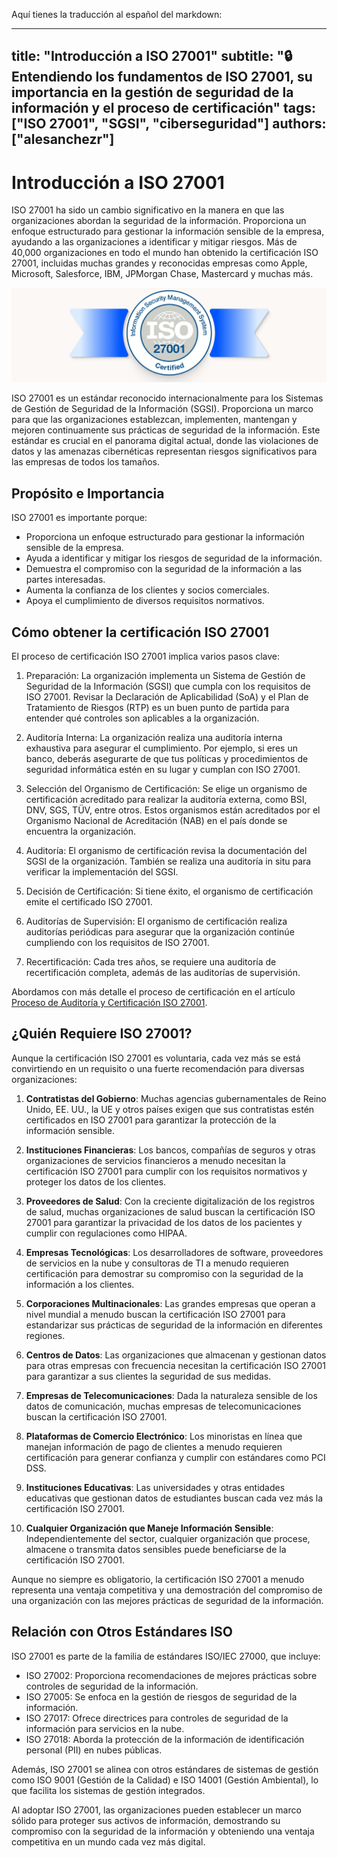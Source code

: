 Aquí tienes la traducción al español del markdown:

---
title: "Introducción a ISO 27001"
subtitle: "🔒 Entendiendo los fundamentos de ISO 27001, su importancia en la gestión de seguridad de la información y el proceso de certificación"
tags: ["ISO 27001", "SGSI", "ciberseguridad"]
authors: ["alesanchezr"]
---

# Introducción a ISO 27001

ISO 27001 ha sido un cambio significativo en la manera en que las organizaciones abordan la seguridad de la información. Proporciona un enfoque estructurado para gestionar la información sensible de la empresa, ayudando a las organizaciones a identificar y mitigar riesgos. Más de 40,000 organizaciones en todo el mundo han obtenido la certificación ISO 27001, incluidas muchas grandes y reconocidas empresas como Apple, Microsoft, Salesforce, IBM, JPMorgan Chase, Mastercard y muchas más.

![iso-certificado](https://raw.githubusercontent.com/4GeeksAcademy/cybersecurity-syllabus/main/assets/11-iso-27001/iso-certified.jpg)

ISO 27001 es un estándar reconocido internacionalmente para los Sistemas de Gestión de Seguridad de la Información (SGSI). Proporciona un marco para que las organizaciones establezcan, implementen, mantengan y mejoren continuamente sus prácticas de seguridad de la información. Este estándar es crucial en el panorama digital actual, donde las violaciones de datos y las amenazas cibernéticas representan riesgos significativos para las empresas de todos los tamaños.

## Propósito e Importancia

ISO 27001 es importante porque:

- Proporciona un enfoque estructurado para gestionar la información sensible de la empresa.
- Ayuda a identificar y mitigar los riesgos de seguridad de la información.
- Demuestra el compromiso con la seguridad de la información a las partes interesadas.
- Aumenta la confianza de los clientes y socios comerciales.
- Apoya el cumplimiento de diversos requisitos normativos.

## Cómo obtener la certificación ISO 27001

El proceso de certificación ISO 27001 implica varios pasos clave:

1. Preparación: La organización implementa un Sistema de Gestión de Seguridad de la Información (SGSI) que cumpla con los requisitos de ISO 27001. Revisar la Declaración de Aplicabilidad (SoA) y el Plan de Tratamiento de Riesgos (RTP) es un buen punto de partida para entender qué controles son aplicables a la organización.

2. Auditoría Interna: La organización realiza una auditoría interna exhaustiva para asegurar el cumplimiento. Por ejemplo, si eres un banco, deberás asegurarte de que tus políticas y procedimientos de seguridad informática estén en su lugar y cumplan con ISO 27001.

3. Selección del Organismo de Certificación: Se elige un organismo de certificación acreditado para realizar la auditoría externa, como BSI, DNV, SGS, TÜV, entre otros. Estos organismos están acreditados por el Organismo Nacional de Acreditación (NAB) en el país donde se encuentra la organización.

4. Auditoría: El organismo de certificación revisa la documentación del SGSI de la organización. También se realiza una auditoría in situ para verificar la implementación del SGSI.

5. Decisión de Certificación: Si tiene éxito, el organismo de certificación emite el certificado ISO 27001.

6. Auditorías de Supervisión: El organismo de certificación realiza auditorías periódicas para asegurar que la organización continúe cumpliendo con los requisitos de ISO 27001.

7. Recertificación: Cada tres años, se requiere una auditoría de recertificación completa, además de las auditorías de supervisión.

Abordamos con más detalle el proceso de certificación en el artículo [Proceso de Auditoría y Certificación ISO 27001](#).

## ¿Quién Requiere ISO 27001?

Aunque la certificación ISO 27001 es voluntaria, cada vez más se está convirtiendo en un requisito o una fuerte recomendación para diversas organizaciones:

1. **Contratistas del Gobierno**: Muchas agencias gubernamentales de Reino Unido, EE. UU., la UE y otros países exigen que sus contratistas estén certificados en ISO 27001 para garantizar la protección de la información sensible.

2. **Instituciones Financieras**: Los bancos, compañías de seguros y otras organizaciones de servicios financieros a menudo necesitan la certificación ISO 27001 para cumplir con los requisitos normativos y proteger los datos de los clientes.

3. **Proveedores de Salud**: Con la creciente digitalización de los registros de salud, muchas organizaciones de salud buscan la certificación ISO 27001 para garantizar la privacidad de los datos de los pacientes y cumplir con regulaciones como HIPAA.

4. **Empresas Tecnológicas**: Los desarrolladores de software, proveedores de servicios en la nube y consultoras de TI a menudo requieren certificación para demostrar su compromiso con la seguridad de la información a los clientes.

5. **Corporaciones Multinacionales**: Las grandes empresas que operan a nivel mundial a menudo buscan la certificación ISO 27001 para estandarizar sus prácticas de seguridad de la información en diferentes regiones.

6. **Centros de Datos**: Las organizaciones que almacenan y gestionan datos para otras empresas con frecuencia necesitan la certificación ISO 27001 para garantizar a sus clientes la seguridad de sus medidas.

7. **Empresas de Telecomunicaciones**: Dada la naturaleza sensible de los datos de comunicación, muchas empresas de telecomunicaciones buscan la certificación ISO 27001.

8. **Plataformas de Comercio Electrónico**: Los minoristas en línea que manejan información de pago de clientes a menudo requieren certificación para generar confianza y cumplir con estándares como PCI DSS.

9. **Instituciones Educativas**: Las universidades y otras entidades educativas que gestionan datos de estudiantes buscan cada vez más la certificación ISO 27001.

10. **Cualquier Organización que Maneje Información Sensible**: Independientemente del sector, cualquier organización que procese, almacene o transmita datos sensibles puede beneficiarse de la certificación ISO 27001.

Aunque no siempre es obligatorio, la certificación ISO 27001 a menudo representa una ventaja competitiva y una demostración del compromiso de una organización con las mejores prácticas de seguridad de la información.

## Relación con Otros Estándares ISO

ISO 27001 es parte de la familia de estándares ISO/IEC 27000, que incluye:

- ISO 27002: Proporciona recomendaciones de mejores prácticas sobre controles de seguridad de la información.
- ISO 27005: Se enfoca en la gestión de riesgos de seguridad de la información.
- ISO 27017: Ofrece directrices para controles de seguridad de la información para servicios en la nube.
- ISO 27018: Aborda la protección de la información de identificación personal (PII) en nubes públicas.

Además, ISO 27001 se alinea con otros estándares de sistemas de gestión como ISO 9001 (Gestión de la Calidad) e ISO 14001 (Gestión Ambiental), lo que facilita los sistemas de gestión integrados.

Al adoptar ISO 27001, las organizaciones pueden establecer un marco sólido para proteger sus activos de información, demostrando su compromiso con la seguridad de la información y obteniendo una ventaja competitiva en un mundo cada vez más digital.